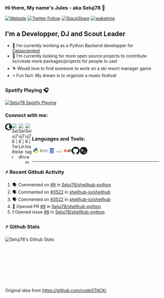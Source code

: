 ### Hi there, My name's Jules - aka Seluj78 👋

[![Website](https://img.shields.io/website?style=for-the-badge&url=http%3A%2F%2Fjuleslasne.com)](http://juleslasne.com)
[![Twitter Follow](https://img.shields.io/twitter/follow/Seluj78?color=1DA1F2&logo=twitter&style=for-the-badge)](https://twitter.com/intent/follow?original_referer=https%3A%2F%2Fgithub.com%2FSeluj78&screen_name=Seluj78)
[![StackShare](http://img.shields.io/badge/tech-stack-0690fa.svg?style=for-the-badge)](https://stackshare.io/seluj78/my-stack)
[![wakatime](https://wakatime.com/badge/user/88919298-f5ab-4657-8612-f894056689c0.svg?style=for-the-badge)](https://wakatime.com/@88919298-f5ab-4657-8612-f894056689c0)

## I'm a Developper, DJ and Scout Leader

- 🔭 I’m currently working as a Python Backend developper for [Datascientest]
- 🌱 I’m currently looking for more open source projects to contribute to/create more packages/projects for people to use!
- ⛷️ Would love to find someone to work on a ski resort manager game
- ⚡ Fun fact: My dream is to organize a music festival

### Spotify Playing 🎧
[<img src="https://spotify-now-playing.seluj78.vercel.app/api/spotify" alt="Seluj78 Spotify Playing" width="350" />](https://open.spotify.com/user/21l72khltbnqrea4ho4uyddbi)

### Connect with me:

[<img align="left" alt="juleslasne.com" width="22px" src="https://raw.githubusercontent.com/iconic/open-iconic/master/svg/globe.svg" />][website]
[<img align="left" alt="Seluj78 | Twitter" width="22px" src="https://cdn.jsdelivr.net/npm/simple-icons@v3/icons/twitter.svg" />][twitter]
[<img align="left" alt="Seluj78 | LinkedIn" width="22px" src="https://cdn.jsdelivr.net/npm/simple-icons@v3/icons/linkedin.svg" />][linkedin]
[<img align="left" alt="Seluj78 | Instagram" width="22px" src="https://cdn.jsdelivr.net/npm/simple-icons@v3/icons/instagram.svg" />][instagram]

<br />

### Languages and Tools:

<img align="left" alt="Python" width="26px" src="https://raw.githubusercontent.com/github/explore/80688e429a7d4ef2fca1e82350fe8e3517d3494d/topics/python/python.png" />
<img align="left" alt="Flask" width="26px" src="https://raw.githubusercontent.com/github/explore/80688e429a7d4ef2fca1e82350fe8e3517d3494d/topics/flask/flask.png" />
<img align="left" alt="SQL" width="26px" src="https://raw.githubusercontent.com/github/explore/80688e429a7d4ef2fca1e82350fe8e3517d3494d/topics/sql/sql.png" />
<img align="left" alt="MySQL" width="26px" src="https://raw.githubusercontent.com/github/explore/80688e429a7d4ef2fca1e82350fe8e3517d3494d/topics/mysql/mysql.png" />
<img align="left" alt="Git" width="26px" src="https://raw.githubusercontent.com/github/explore/80688e429a7d4ef2fca1e82350fe8e3517d3494d/topics/git/git.png" />
<img align="left" alt="GitHub" width="26px" src="https://raw.githubusercontent.com/github/explore/78df643247d429f6cc873026c0622819ad797942/topics/github/github.png" />
<img align="left" alt="Terminal" width="26px" src="https://raw.githubusercontent.com/github/explore/80688e429a7d4ef2fca1e82350fe8e3517d3494d/topics/terminal/terminal.png" />

<br />
<br />

---

### :zap: Recent Github Activity
  
<!--START_SECTION:activity-->
1. 🗣 Commented on [#9](https://github.com/Seluj78/shellhub-python/pull/9#issuecomment-1931867752) in [Seluj78/shellhub-python](https://github.com/Seluj78/shellhub-python)
2. 🗣 Commented on [#3522](https://github.com/shellhub-io/shellhub/issues/3522#issuecomment-1931860796) in [shellhub-io/shellhub](https://github.com/shellhub-io/shellhub)
3. 🗣 Commented on [#3522](https://github.com/shellhub-io/shellhub/issues/3522#issuecomment-1931857446) in [shellhub-io/shellhub](https://github.com/shellhub-io/shellhub)
4. 💪 Opened PR [#9](https://github.com/Seluj78/shellhub-python/pull/9) in [Seluj78/shellhub-python](https://github.com/Seluj78/shellhub-python)
5. ❗ Opened issue [#8](https://github.com/Seluj78/shellhub-python/issues/8) in [Seluj78/shellhub-python](https://github.com/Seluj78/shellhub-python)
<!--END_SECTION:activity-->

### :zap: Github Stats

  <img align="left" alt="Seluj78's Github Stats" src="https://github-readme-stats-delta-jade.vercel.app/api?username=Seluj78&show_icons=true&hide_border=true" />

<br />
<br />
<br />
<br />
<br />
<br />
<br />
<br />
<br />

[Datascientest]: https://datascientest.com/
[website]: http://juleslasne.com
[matcha]: https://github.com/seluj78/pymatcha
[twitter]: https://twitter.com/seluj78
[instagram]: https://instagram.com/jules_lasne
[linkedin]: https://www.linkedin.com/in/jules-lasne/

Original idea from https://github.com/codeSTACKr
